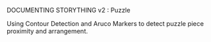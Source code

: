 DOCUMENTING STORYTHING v2 : Puzzle

Using Contour Detection and Aruco Markers to detect puzzle piece proximity and arrangement.
 
